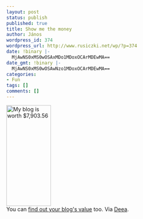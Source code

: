 ```yaml
---
layout: post
status: publish
published: true
title: Show me the money
author: János
wordpress_id: 374
wordpress_url: http://www.rusiczki.net/wp/?p=374
date: !binary |-
  MjAwNS0xMS0wOSAxMDo1MDoxOCArMDEwMA==
date_gmt: !binary |-
  MjAwNS0xMS0wOSAwNzo1MDoxOCArMDEwMA==
categories:
- Fun
tags: []
comments: []
---
```

<p><a href="http://www.business-opportunities.biz/projects/how-much-is-your-blog-worth/"><img src="http://www.rusiczki.net/blog/blogpics/blog_value.gif" width="117" height="265" border="0" alt="My blog is worth $7,903.56" class="image" /></a><br />
You can <a href="http://www.business-opportunities.biz/projects/how-much-is-your-blog-worth/">find out your blog's value</a> too. Via <a href="http://deea.supermagnet.ro">Deea</a>.</p>
